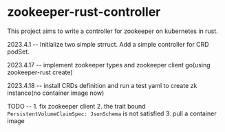 # zookeeper-rust-controller
This project aims to write a controller for zookeeper on kubernetes in rust.

2023.4.1 -- Initialize two simple strruct. Add a simple controller for CRD podSet.

2023.4.17 -- implement zookeeper types and zookeeper client go(using zookeeper-rust create)

2023.4.18 -- install CRDs definition and run a test yaml to create zk instance(no container image now)

TODO -- 1. fix zookeeper client 2. the trait bound `PersistentVolumeClaimSpec: JsonSchema` is not satisfied 3. pull a container image